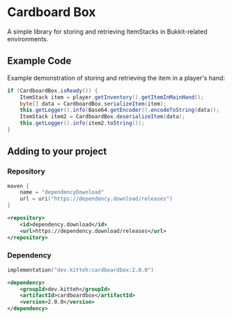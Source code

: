 Cardboard Box
=============

A simple library for storing and retrieving ItemStacks in Bukkit-related environments.

Example Code
-------

Example demonstration of storing and retrieving the item in a player's hand:
```java
if (CardboardBox.isReady()) {
    ItemStack item = player.getInventory().getItemInMainHand();
    byte[] data = CardboardBox.serializeItem(item);
    this.getLogger().info(Base64.getEncoder().encodeToString(data));
    ItemStack item2 = CardboardBox.deserializeItem(data);
    this.getLogger().info(item2.toString());
}
```

Adding to your project
-----

### Repository

```kotlin
maven {
    name = "dependencyDownload"
    url = uri("https://dependency.download/releases")
}
```
```xml
<repository>
    <id>dependency.download</id>
    <url>https://dependency.download/releases</url>
</repository>
```

### Dependency


```kotlin
implementation("dev.kitteh:cardboardbox:2.0.0")
```
```xml
<dependency>
    <groupId>dev.kitteh</groupId>
    <artifactId>cardboardbox</artifactId>
    <version>2.0.0</version>
</dependency>
```
